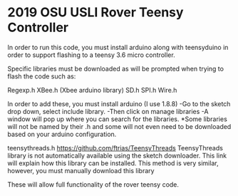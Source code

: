 # 2019 OSU USLI Rover Teensy Controller

In order to run this code, you must install arduino along with teensyduino in order to support flashing to a teensy 3.6 micro controller.

Specific libraries must be downloaded as will be prompted when trying to flash the code such as:



Regexp.h
XBee.h (Xbee arduino library)
SD.h
SPI.h
Wire.h

In order to add these, you must install arduino (I use 1.8.8)
-Go to the sketch drop down, select include library. 
-Then click on manage libraries
-A window will pop up where you can search for the libraries. 
*Some libraries will not be named by their .h and some will not even need to be downloaded based on your arduino configuration.

teensythreads.h
https://github.com/ftrias/TeensyThreads 
TeensyThreads library is not automatically available using the sketch downloader. This link will explain how this library can be installed. 
This method is very similar, however, you must manually download this library

These will allow full functionality of the rover teensy code. 